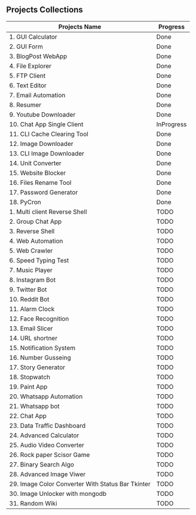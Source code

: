 ## Projects Collections 

| Projects Name                                     | Progress   |
| ------------------------------------------------- | ---------- |
| 1. GUI Calculator                                 | Done       |
| 2. GUI Form                                       | Done       |
| 3. BlogPost WebApp                                | Done       |
| 4. File Explorer                                  | Done       |
| 5. FTP Client                                     | Done       |
| 6. Text Editor                                    | Done       |
| 7. Email Automation                               | Done       |
| 8. Resumer                                        | Done       |
| 9.  Youtube Downloader                            | Done       |
| 10. Chat App Single Client                        | InProgress |
| 11. CLI Cache Clearing Tool                       | Done       |
| 12. Image Downloader                              | Done       |
| 13. CLI Image Downloader                          | Done       |
| 14. Unit Converter                                | Done       |
| 15. Website Blocker                               | Done       |
| 16. Files Rename Tool                             | Done       |
| 17. Password Generator                            | Done       |
| 18. PyCron                                        | Done       |
| 1.  Multi client Reverse Shell                    | TODO       |
| 2.  Group Chat App                                | TODO       |
| 3.  Reverse Shell                                 | TODO       |
| 4.  Web Automation                                | TODO       |
| 5.  Web Crawler                                   | TODO       |
| 6.  Speed Typing Test                             | TODO       |
| 7.  Music Player                                  | TODO       |
| 8.  Instagram Bot                                 | TODO       |
| 9.  Twitter Bot                                   | TODO       |
| 10. Reddit Bot                                    | TODO       |
| 11. Alarm Clock                                   | TODO       |
| 12. Face Recognition                              | TODO       |
| 13. Email Slicer                                  | TODO       |
| 14. URL shortner                                  | TODO       |
| 15. Notification System                           | TODO       |
| 16. Number Gusseing                               | TODO       |
| 17. Story Generator                               | TODO       |
| 18. Stopwatch                                     | TODO       |
| 19. Paint App                                     | TODO       |
| 20. Whatsapp Automation                           | TODO       |
| 21. Whatsapp bot                                  | TODO       |
| 22. Chat App                                      | TODO       |
| 23. Data Traffic Dashboard                        | TODO       |
| 24. Advanced Calculator                           | TODO       |
| 25. Audio Video Converter                         | TODO       |
| 26. Rock paper Scisor Game                        | TODO       |
| 27. Binary Search Algo                            | TODO       |
| 28. Advanced Image Viwer                          | TODO       |
| 29. Image Color Converter With Status Bar Tkinter | TODO       |
| 30. Image Unlocker with mongodb                   | TODO       |
| 31. Random Wiki                                   | TODO       |
